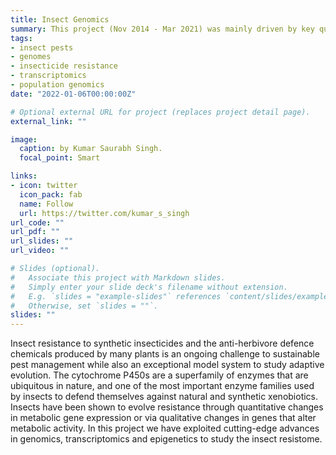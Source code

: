 ```yaml
---
title: Insect Genomics
summary: This project (Nov 2014 - Mar 2021) was mainly driven by key questions in resistance evolution of insect-pests to natural and synthetic insecticides. I used genome-wide investigations and computational approaches to answer such questions, ensuring these are relevant to a broad scientific community.
tags:
- insect pests
- genomes
- insecticide resistance
- transcriptomics
- population genomics
date: "2022-01-06T00:00:00Z"

# Optional external URL for project (replaces project detail page).
external_link: ""

image:
  caption: by Kumar Saurabh Singh.
  focal_point: Smart

links:
- icon: twitter
  icon_pack: fab
  name: Follow
  url: https://twitter.com/kumar_s_singh
url_code: ""
url_pdf: ""
url_slides: ""
url_video: ""

# Slides (optional).
#   Associate this project with Markdown slides.
#   Simply enter your slide deck's filename without extension.
#   E.g. `slides = "example-slides"` references `content/slides/example-slides.md`.
#   Otherwise, set `slides = ""`.
slides: ""
---
```

Insect resistance to synthetic insecticides and the anti-herbivore defence chemicals produced by many plants is an ongoing challenge to sustainable pest management while also an exceptional model system to study adaptive evolution. The cytochrome P450s are a superfamily of enzymes that are ubiquitous in nature, and one of the most important enzyme families used by insects to defend themselves against natural and synthetic xenobiotics. Insects have been shown to evolve resistance through quantitative changes in metabolic gene expression or via qualitative changes in genes that alter metabolic activity. In this project we have exploited cutting-edge advances in genomics, transcriptomics and epigenetics to study the insect resistome.

